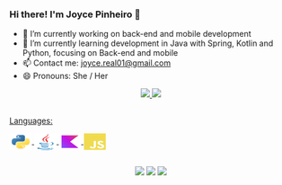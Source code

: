 ### Hi there! I'm Joyce Pinheiro 👋

- 🔭 I’m currently working on back-end and mobile development 
- 🌱 I’m currently learning development in Java with Spring, Kotlin and Python, focusing on Back-end and mobile
- 📫 Contact me: joyce.real01@gmail.com
- 😄 Pronouns: She / Her

<div align="center">
  <a href="https://github.com/JoycePinheiroDev">
  <img height="180em" src="https://github-readme-stats.vercel.app/api?username=JoycePinheiroDev&show_icons=true&theme=dracula&include_all_commits=true&count_private=true"/>
  <img height="180em" src="https://github-readme-stats.vercel.app/api/top-langs/?username=JoycePinheiroDev&layout=compact&langs_count=7&theme=dracula"/>
</div>

##

<div aling="center">
  <p>Languages:</p>
  <img align="center" alt="Joyce-Python" height="30" width="40" src="https://raw.githubusercontent.com/devicons/devicon/master/icons/python/python-original.svg">
  <img align="center" alt="Joyce-Java" height="30" width="40" src="https://raw.githubusercontent.com/devicons/devicon/master/icons/java/java-original.svg">
  <img align="center" alt="Joyce-Kotlin" height="30" width="40" src="https://raw.githubusercontent.com/devicons/devicon/master/icons/kotlin/kotlin-original.svg">
  <img align="center" alt="Joyce-Js" height="30" width="40" src="https://raw.githubusercontent.com/devicons/devicon/master/icons/javascript/javascript-plain.svg">
</div>

## 

<div align="center"> 
  <a href="https://www.instagram.com/joypi_/" target="_blank"><img src="https://img.shields.io/badge/-Instagram-%23E4405F?style=for-the-badge&logo=instagram&logoColor=white" target="_blank"></a>
  <a href="https://www.linkedin.com/in/joyce-da-silva-pinheiro-766654186/" target="_blank"><img src="https://img.shields.io/badge/-LinkedIn-%230077B5?style=for-the-badge&logo=linkedin&logoColor=white" target="_blank"></a> 
  <a href = "mailto:joyce.real01@gmail.com"><img src="https://img.shields.io/badge/-Gmail-%23333?style=for-the-badge&logo=gmail&logoColor=white" target="_blank"></a>
 
</div>
